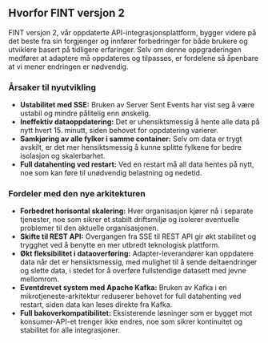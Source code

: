 ## Hvorfor FINT versjon 2

FINT versjon 2, vår oppdaterte API-integrasjonsplattform, bygger videre på det beste fra sin forgjenger og innfører forbedringer for både brukere og utviklere basert på tidligere erfaringer. Selv om denne oppgraderingen medfører at adaptere må oppdateres og tilpasses, er fordelene så åpenbare at vi mener endringen er nødvendig.

### Årsaker til nyutvikling

- **Ustabilitet med SSE:** Bruken av Server Sent Events har vist seg å være ustabil og mindre pålitelig enn ønskelig. 
- **Ineffektiv dataoppdatering:** Det er uhensiktsmessig å hente alle data på nytt hvert 15. minutt, siden behovet for oppdatering varierer.
- **Samkjøring av alle fylker i samme container:** Selv om data er trygt avskilt, er det mer hensiktsmessig å kunne splitte fylkene for bedre isolasjon og skalerbarhet.
- **Full datahenting ved restart:** Ved en restart må all data hentes på nytt, noe som kan føre til unødvendig belastning og nedetid.

### Fordeler med den nye arkitekturen

- **Forbedret horisontal skalering:** Hver organisasjon kjører nå i separate tjenester, noe som sikrer et stabilt driftsmiljø og isolerer eventuelle problemer til den aktuelle organisasjonen.
- **Skifte til REST API:** Overgangen fra SSE til REST API gir økt stabilitet og trygghet ved å benytte en mer utbredt teknologisk plattform.
- **Økt fleksibilitet i dataoverføring:** Adapter-leverandører kan oppdatere data når det er hensiktsmessig, med mulighet til å sende deltaendringer og slette data, i stedet for å overføre fullstendige datasett med jevne mellomrom.
- **Eventdrevet system med Apache Kafka:** Bruken av Kafka i en mikrotjeneste-arkitektur reduserer behovet for full datahenting ved restart, siden data kan leses direkte fra Kafka.
- **Full bakoverkompatibilitet:** Eksisterende løsninger som er bygget mot konsumer-API-et trenger ikke endres, noe som sikrer kontinuitet og stabilitet for alle integrasjoner.
